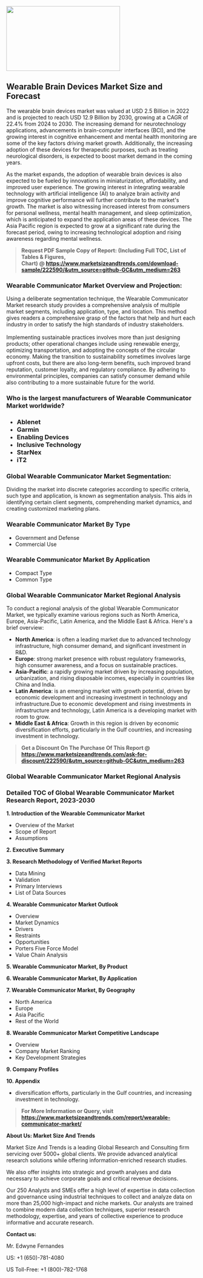 <p><img class="alignnone size-medium wp-image-20088" src="https://ffe5etoiles.com/wp-content/uploads/2024/12/MST1-300x171.png" alt="" width="300" height="171" /></p><h2>Wearable Brain Devices Market Size and Forecast</h2><p>The wearable brain devices market was valued at USD 2.5 Billion in 2022 and is projected to reach USD 12.9 Billion by 2030, growing at a CAGR of 22.4% from 2024 to 2030. The increasing demand for neurotechnology applications, advancements in brain-computer interfaces (BCI), and the growing interest in cognitive enhancement and mental health monitoring are some of the key factors driving market growth. Additionally, the increasing adoption of these devices for therapeutic purposes, such as treating neurological disorders, is expected to boost market demand in the coming years.</p><p>As the market expands, the adoption of wearable brain devices is also expected to be fueled by innovations in miniaturization, affordability, and improved user experience. The growing interest in integrating wearable technology with artificial intelligence (AI) to analyze brain activity and improve cognitive performance will further contribute to the market's growth. The market is also witnessing increased interest from consumers for personal wellness, mental health management, and sleep optimization, which is anticipated to expand the application areas of these devices. The Asia Pacific region is expected to grow at a significant rate during the forecast period, owing to increasing technological adoption and rising awareness regarding mental wellness.</p></p><blockquote id="" class=""><strong>Request PDF Sample Copy of Report: (Including Full TOC, List of Tables &amp; Figures, Chart)&nbsp;@&nbsp;<strong><a href="https://www.marketsizeandtrends.com/download-sample/222590/&utm_source=github-GC&utm_medium=263" target="_blank">https://www.marketsizeandtrends.com/download-sample/222590/&utm_source=github-GC&utm_medium=263</a></strong></strong></blockquote><h3 id="" class="">Wearable Communicator Market&nbsp;Overview and Projection:</h3><p id="" class="">Using a deliberate segmentation technique, the Wearable Communicator Market research study provides a comprehensive analysis of multiple market segments, including application, type, and location. This method gives readers a comprehensive grasp of the factors that help and hurt each industry in order to satisfy the high standards of industry stakeholders. <br /> <br />Implementing sustainable practices involves more than just designing products; other operational changes include using renewable energy, optimizing transportation, and adopting the concepts of the circular economy. Making the transition to sustainability sometimes involves large upfront costs, but there are also long-term benefits, such improved brand reputation, customer loyalty, and regulatory compliance. By adhering to environmental principles, companies can satisfy consumer demand while also contributing to a more sustainable future for the world.</p><h3 id="" class="">Who is the largest manufacturers of&nbsp;Wearable Communicator Market worldwide?</h3><h3 class=""><p><ul><li>Ablenet </li><li> Garmin </li><li> Enabling Devices </li><li> Inclusive Technology </li><li> StarNex </li><li> iT2</li></ul></p></h3><h3 id="" class="">Global&nbsp;Wearable Communicator Market Segmentation:</h3><p id="" class="">Dividing the market into discrete categories according to specific criteria, such type and application, is known as segmentation analysis. This aids in identifying certain client segments, comprehending market dynamics, and creating customized marketing plans.</p><h3 id="" class="">Wearable Communicator Market&nbsp;By Type</h3><p><p><ul><li>Government and Defense</li><li> Commercial Use</p></li></ul></p></p><h3 id="" class="">Wearable Communicator Market&nbsp;By Application</h3><p class=""><p><ul><li>Compact Type</li><li> Common Type</li></ul></p></p><h3 id="" class="">Global Wearable Communicator Market Regional Analysis</h3><p id="" class="">To conduct a regional analysis of the global Wearable Communicator Market, we typically examine various regions such as North America, Europe, Asia-Pacific, Latin America, and the Middle East &amp; Africa. Here's a brief overview:</p><ul><li><strong>North America</strong>: is often a leading market due to advanced technology infrastructure, high consumer demand, and significant investment in R&amp;D.</li><li><strong>Europe</strong>: strong market presence with robust regulatory frameworks, high consumer awareness, and a focus on sustainable practices.</li><li><strong>Asia-Pacific</strong>: a rapidly growing market driven by increasing population, urbanization, and rising disposable incomes, especially in countries like China and India.</li><li><strong>Latin America</strong>: is an emerging market with growth potential, driven by economic development and increasing investment in technology and infrastructure.Due to economic development and rising investments in infrastructure and technology, Latin America is a developing market with room to grow.</li><li><strong>Middle East &amp; Africa</strong>: Growth in this region is driven by economic diversification efforts, particularly in the Gulf countries, and increasing investment in technology.</li></ul><blockquote id="" class=""><strong>Get a Discount On The Purchase Of This Report @ <strong><a href="https://www.marketsizeandtrends.com/ask-for-discount/222590/&utm_source=github-GC&utm_medium=263" target="_blank">https://www.marketsizeandtrends.com/ask-for-discount/222590/&utm_source=github-GC&utm_medium=263</a></strong></strong></blockquote><h3 id="" class="">Global Wearable Communicator Market Regional Analysis</h3><h3 id="" class="">Detailed TOC of Global Wearable Communicator Market Research Report, 2023-2030</h3><p id="" class=""><strong>1. Introduction of the Wearable Communicator Market</strong></p><ul><li>Overview of the Market</li><li>Scope of Report</li><li>Assumptions</li></ul><p id="" class=""><strong>2. Executive Summary</strong></p><p id="" class=""><strong>3. Research Methodology of Verified Market Reports</strong></p><ul><li>Data Mining</li><li>Validation</li><li>Primary Interviews</li><li>List of Data Sources</li></ul><p id="" class=""><strong>4. Wearable Communicator Market Outlook</strong></p><ul><li>Overview</li><li>Market Dynamics</li><li>Drivers</li><li>Restraints</li><li>Opportunities</li><li>Porters Five Force Model</li><li>Value Chain Analysis</li></ul><p id="" class=""><strong>5. Wearable Communicator Market, By Product</strong></p><p id="" class=""><strong>6. Wearable Communicator Market, By Application</strong></p><p id="" class=""><strong>7. Wearable Communicator Market, By Geography</strong></p><ul><li>North America</li><li>Europe</li><li>Asia Pacific</li><li>Rest of the World</li></ul><p id="" class=""><strong>8. Wearable Communicator Market Competitive Landscape</strong></p><ul><li>Overview</li><li>Company Market Ranking</li><li>Key Development Strategies</li></ul><p id="" class=""><strong>9. Company Profiles</strong></p><p id="" class=""><strong>10. Appendix</strong></p><ul><li>diversification efforts, particularly in the Gulf countries, and increasing investment in technology.</li></ul><blockquote id="" class=""><strong>For More Information or Query, visit <strong><strong><a href="https://www.marketsizeandtrends.com/report/wearable-communicator-market/" target="_blank">https://www.marketsizeandtrends.com/report/wearable-communicator-market/</a></strong></strong></strong></blockquote><p id="" class=""><strong>About Us: Market Size And Trends</strong></p><p id="" class="">Market Size And Trends is a leading Global Research and Consulting firm servicing over 5000+ global clients. We provide advanced analytical research solutions while offering information-enriched research studies.</p><p id="" class="">We also offer insights into strategic and growth analyses and data necessary to achieve corporate goals and critical revenue decisions.</p><p id="" class="">Our 250 Analysts and SMEs offer a high level of expertise in data collection and governance using industrial techniques to collect and analyze data on more than 25,000 high-impact and niche markets. Our analysts are trained to combine modern data collection techniques, superior research methodology, expertise, and years of collective experience to produce informative and accurate research.</p><p id="" class=""><strong>Contact us:</strong></p><p id="" class="">Mr. Edwyne Fernandes</p><p id="" class="">US: +1 (650)-781-4080</p><p id="" class="">US Toll-Free: +1 (800)-782-1768</p>
